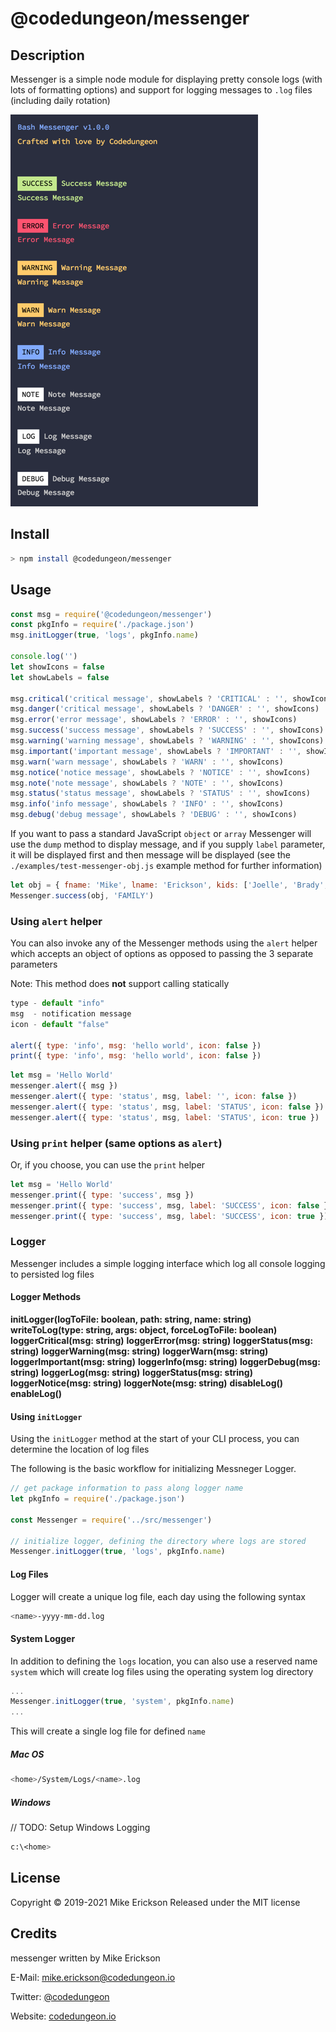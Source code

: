 # @codedungeon/messenger

## Description

Messenger is a simple node module for displaying pretty console logs (with lots of formatting options) and support for logging messages to `.log` files (including daily rotation)

![Screenshot](https://github.com/mikeerickson/messenger/blob/master/docs/messenger-example.png)

## Install

```bash
> npm install @codedungeon/messenger
```

## Usage

```js
const msg = require('@codedungeon/messenger')
const pkgInfo = require('./package.json')
msg.initLogger(true, 'logs', pkgInfo.name)

console.log('')
let showIcons = false
let showLabels = false

msg.critical('critical message', showLabels ? 'CRITICAL' : '', showIcons)
msg.danger('critical message', showLabels ? 'DANGER' : '', showIcons)
msg.error('error message', showLabels ? 'ERROR' : '', showIcons)
msg.success('success message', showLabels ? 'SUCCESS' : '', showIcons)
msg.warning('warning message', showLabels ? 'WARNING' : '', showIcons)
msg.important('important message', showLabels ? 'IMPORTANT' : '', showIcons)
msg.warn('warn message', showLabels ? 'WARN' : '', showIcons)
msg.notice('notice message', showLabels ? 'NOTICE' : '', showIcons)
msg.note('note message', showLabels ? 'NOTE' : '', showIcons)
msg.status('status message', showLabels ? 'STATUS' : '', showIcons)
msg.info('info message', showLabels ? 'INFO' : '', showIcons)
msg.debug('debug message', showLabels ? 'DEBUG' : '', showIcons)
```

If you want to pass a standard JavaScript `object` or `array` Messenger will use the `dump` method to display message, and if you supply `label` parameter, it will be displayed first and then message will be displayed (see the `./examples/test-messenger-obj.js` example method for further information)

```js
let obj = { fname: 'Mike', lname: 'Erickson', kids: ['Joelle', 'Brady', 'Bailey', 'Trevor'] }
Messenger.success(obj, 'FAMILY')
```

### Using `alert` helper

You can also invoke any of the Messenger methods using the `alert` helper which accepts an object of options as opposed to passing the 3 separate parameters

Note: This method does **not** support calling statically

```js
type - default "info"
msg  - notification message
icon - default "false"

alert({ type: 'info', msg: 'hello world', icon: false })
print({ type: 'info', msg: 'hello world', icon: false })
```

```js
let msg = 'Hello World'
messenger.alert({ msg })
messenger.alert({ type: 'status', msg, label: '', icon: false })
messenger.alert({ type: 'status', msg, label: 'STATUS', icon: false })
messenger.alert({ type: 'status', msg, label: 'STATUS', icon: true })
```

### Using `print` helper (same options as `alert`)

Or, if you choose, you can use the `print` helper

```js
let msg = 'Hello World'
messenger.print({ type: 'success', msg })
messenger.print({ type: 'success', msg, label: 'SUCCESS', icon: false })
messenger.print({ type: 'success', msg, label: 'SUCCESS', icon: true })
```

### Logger

Messenger includes a simple logging interface which log all console logging to persisted log files

#### Logger Methods

**initLogger(logToFile: boolean, path: string, name: string)**
**writeToLog(type: string, args: object, forceLogToFile: boolean)**
**loggerCritical(msg: string)**
**loggerError(msg: string)**
**loggerStatus(msg: string)**
**loggerWarning(msg: string)**
**loggerWarn(msg: string)**
**loggerImportant(msg: string)**
**loggerInfo(msg: string)**
**loggerDebug(msg: string)**
**loggerLog(msg: string)**
**loggerStatus(msg: string)**
**loggerNotice(msg: string)**
**loggerNote(msg: string)**
**disableLog()**
**enableLog()**

#### Using `initLogger`

Using the `initLogger` method at the start of your CLI process, you can determine the location of log files

The following is the basic workflow for initializing Messneger Logger.

```js
// get package information to pass along logger name
let pkgInfo = require('./package.json')

const Messenger = require('../src/messenger')

// initialize logger, defining the directory where logs are stored
Messenger.initLogger(true, 'logs', pkgInfo.name)
```

#### Log Files

Logger will create a unique log file, each day using the following syntax

```bash
<name>-yyyy-mm-dd.log
```

#### System Logger

In addition to defining the `logs` location, you can also use a reserved name `system` which will create log files using the operating system log directory

```js
...
Messenger.initLogger(true, 'system', pkgInfo.name)
...
```

This will create a single log file for defined `name`

##### Mac OS

```bash
<home>/System/Logs/<name>.log
```

##### Windows

// TODO: Setup Windows Logging

```bash
c:\<home>
```

## License

Copyright &copy; 2019-2021 Mike Erickson
Released under the MIT license

## Credits

messenger written by Mike Erickson

E-Mail: [mike.erickson@codedungeon.io](mailto:mike.erickson@codedungeon.io)

Twitter: [@codedungeon](http://twitter.com/codedungeon)

Website: [codedungeon.io](http://codedungeon.io)
